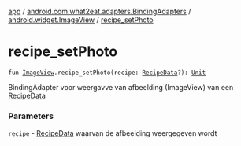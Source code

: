 [app](../../index.md) / [android.com.what2eat.adapters.BindingAdapters](../index.md) / [android.widget.ImageView](index.md) / [recipe_setPhoto](./recipe_set-photo.md)

# recipe_setPhoto

`fun `[`ImageView`](https://developer.android.com/reference/android/widget/ImageView.html)`.recipe_setPhoto(recipe: `[`RecipeData`](../../android.com.what2eat.network/-recipe-data/index.md)`?): `[`Unit`](https://kotlinlang.org/api/latest/jvm/stdlib/kotlin/-unit/index.html)

BindingAdapter voor weergavve van afbeelding (ImageView) van een [RecipeData](../../android.com.what2eat.network/-recipe-data/index.md)

### Parameters

`recipe` - [RecipeData](../../android.com.what2eat.network/-recipe-data/index.md) waarvan de afbeelding weergegeven wordt